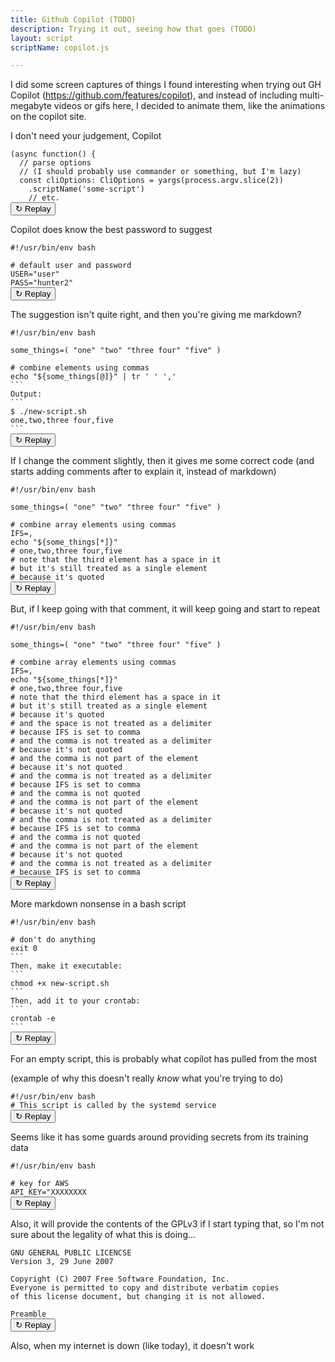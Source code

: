 ```yaml
---
title: Github Copilot (TODO)
description: Trying it out, seeing how that goes (TODO)
layout: script
scriptName: copilot.js

---
```


I did some screen captures of things I found interesting when trying out GH Copilot (https://github.com/features/copilot), and instead of including multi-megabyte videos or gifs here, I decided to animate them, like the animations on the copilot site.


I don't need your judgement, Copilot

<pre class="language-js"><code class="language-js"><span class="token punctuation">(</span><span class="token keyword">async</span> <span class="token keyword">function</span><span class="token punctuation">(</span><span class="token punctuation">)</span> <span class="token punctuation">{</span>
  <span class="token comment">// parse options</span>
  <span class="token comment"><span class="js-type hidden">// (I should </span><span class="js-type copilot-suggest hidden">probably use commander or something, but I'm lazy)</span></span>
  <span class="token keyword">const</span> <span class="token literal-property property">cliOptions</span><span class="token operator">:</span> CliOptions <span class="token operator">=</span> <span class="token function">yargs</span><span class="token punctuation">(</span>process<span class="token punctuation">.</span>argv<span class="token punctuation">.</span><span class="token function">slice</span><span class="token punctuation">(</span><span class="token number">2</span><span class="token punctuation">)</span><span class="token punctuation">)</span>
    <span class="token punctuation">.</span><span class="token function">scriptName</span><span class="token punctuation">(</span><span class="token string">'some-script'</span><span class="token punctuation">)</span>
    <span class="token comment">// etc.</span>
<button class="hidden">&#8635; Replay</button></code></pre>


Copilot does know the best password to suggest

<pre class="language-bash"><code class="language-bash"><span class="token shebang important">#!/usr/bin/env bash</span>

<span class="token comment js-type hidden"># default user and password</span>
<span class="token assign-left variable js-type hidden">USER</span><span class="token operator js-type hidden">=</span><span class="token string js-type hidden">"user"</span>
<span class="token assign-left variable js-type hidden">PASS</span><span class="token operator js-type hidden">=</span><span class="token string js-type hidden">"h</span><span class="js-type copilot-suggest hidden">unter2"</span>
<button class="hidden">&#8635; Replay</button></code></pre>


The suggestion isn't quite right, and then you're giving me markdown?

<pre class="language-bash"><code class="language-bash"><span class="token shebang important">#!/usr/bin/env bash</span>

<span class="token assign-left variable">some_things</span><span class="token operator">=</span><span class="token punctuation">(</span> <span class="token string">"one"</span> <span class="token string">"two"</span> <span class="token string">"three four"</span> <span class="token string">"five"</span> <span class="token punctuation">)</span>

<span class="token comment js-type hidden"># combine elements using commas</span>
<span class="js-type hidden"></span><span class="js-type copilot-suggest copilot-accept hidden"><span class="token builtin class-name">echo</span> <span class="token string">"<span class="token variable">${some_things<span class="token punctuation">[</span>@<span class="token punctuation">]</span>}</span>"</span> <span class="token operator">|</span> <span class="token function">tr</span> <span class="token string">' '</span> <span class="token string">','</span></span>
<span class="js-type hidden"></span><span class="js-type copilot-suggest copilot-accept hidden">```</span>
<span class="js-type hidden"></span><span class="js-type copilot-suggest copilot-accept hidden">Output:
```</span>
<span class="js-type hidden"></span><span class="js-type copilot-suggest copilot-accept hidden">$ ./new-script.sh</span>
<span class="js-type hidden"></span><span class="js-type copilot-suggest copilot-accept hidden">one,two,three four,five
```</span>
<button class="hidden">&#8635; Replay</button></code></pre>


If I change the comment slightly, then it gives me some correct code (and starts adding comments after to explain it, instead of markdown)

<pre class="language-bash"><code class="language-bash"><span class="token shebang important">#!/usr/bin/env bash</span>

<span class="token assign-left variable">some_things</span><span class="token operator">=</span><span class="token punctuation">(</span> <span class="token string">"one"</span> <span class="token string">"two"</span> <span class="token string">"three four"</span> <span class="token string">"five"</span> <span class="token punctuation">)</span>

<span class="token comment js-type hidden"># combine array elements using commas</span>
<span class="js-type hidden"></span><span class="js-type copilot-suggest copilot-accept hidden"><span class="token assign-left variable"><span class="token environment constant">IFS</span></span><span class="token operator">=</span>,</span>
<span class="js-type hidden"></span><span class="js-type copilot-suggest copilot-accept hidden"><span class="token builtin class-name">echo</span> <span class="token string">"<span class="token variable">${some_things<span class="token punctuation">[</span>*<span class="token punctuation">]</span>}</span>"</span></span>
<span class="js-type hidden"></span><span class="token comment js-type copilot-suggest copilot-accept hidden"># one,two,three four,five</span>
<span class="token comment"><span class="js-type hidden"># </span><span class="js-type copilot-suggest copilot-accept hidden">note that the third element has a space in it</span>
<span class="token comment"><span class="js-type hidden"># </span><span class="js-type copilot-suggest copilot-accept hidden">but it's still treated as a single element</span>
<span class="token comment"><span class="js-type hidden"># </span><span class="js-type copilot-suggest copilot-accept hidden">because it's quoted</span>
<button class="hidden">&#8635; Replay</button></code></pre>


But, if I keep going with that comment, it will keep going and start to repeat

<pre class="language-bash"><code class="language-bash"><span class="token shebang important">#!/usr/bin/env bash</span>

<span class="token assign-left variable">some_things</span><span class="token operator">=</span><span class="token punctuation">(</span> <span class="token string">"one"</span> <span class="token string">"two"</span> <span class="token string">"three four"</span> <span class="token string">"five"</span> <span class="token punctuation">)</span>

<span class="token comment"># combine array elements using commas</span>
<span class="token assign-left variable"><span class="token environment constant">IFS</span></span><span class="token operator">=</span>,
<span class="token builtin class-name">echo</span> <span class="token string">"<span class="token variable">${some_things<span class="token punctuation">[</span>*<span class="token punctuation">]</span>}</span>"</span>
<span class="js-type hidden"></span><span class="token comment js-type copilot-suggest copilot-accept hidden"># one,two,three four,five</span>
<span class="token comment"><span class="js-type hidden"># </span><span class="js-type copilot-suggest copilot-accept hidden">note that the third element has a space in it</span>
<span class="token comment"><span class="js-type hidden"># </span><span class="js-type copilot-suggest copilot-accept hidden">but it's still treated as a single element</span>
<span class="token comment"><span class="js-type hidden"># </span><span class="js-type copilot-suggest copilot-accept hidden">because it's quoted</span>
<span class="token comment"><span class="js-type hidden"># </span><span class="js-type copilot-suggest copilot-accept hidden">and the space is not treated as a delimiter</span>
<span class="token comment"><span class="js-type hidden"># </span><span class="js-type copilot-suggest copilot-accept hidden">because IFS is set to comma</span>
<span class="token comment"><span class="js-type hidden"># </span><span class="js-type copilot-suggest copilot-accept hidden">and the comma is not treated as a delimiter</span>
<span class="token comment"><span class="js-type hidden"># </span><span class="js-type copilot-suggest copilot-accept hidden">because it's not quoted</span>
<span class="token comment"><span class="js-type hidden"># </span><span class="js-type copilot-suggest copilot-accept hidden">and the comma is not part of the element</span>
<span class="token comment"><span class="js-type hidden"># </span><span class="js-type copilot-suggest copilot-accept hidden">because it's not quoted</span>
<span class="token comment"><span class="js-type hidden"># </span><span class="js-type copilot-suggest copilot-accept hidden">and the comma is not treated as a delimiter</span>
<span class="token comment"><span class="js-type hidden"># </span><span class="js-type copilot-suggest copilot-accept hidden">because IFS is set to comma</span>
<span class="token comment"><span class="js-type hidden"># </span><span class="js-type copilot-suggest copilot-accept hidden">and the comma is not quoted</span>
<span class="token comment"><span class="js-type hidden"># </span><span class="js-type copilot-suggest copilot-accept hidden">and the comma is not part of the element</span>
<span class="token comment"><span class="js-type hidden"># </span><span class="js-type copilot-suggest copilot-accept hidden">because it's not quoted</span>
<span class="token comment"><span class="js-type hidden"># </span><span class="js-type copilot-suggest copilot-accept hidden">and the comma is not treated as a delimiter</span>
<span class="token comment"><span class="js-type hidden"># </span><span class="js-type copilot-suggest copilot-accept hidden">because IFS is set to comma</span>
<span class="token comment"><span class="js-type hidden"># </span><span class="js-type copilot-suggest copilot-accept hidden">and the comma is not quoted</span>
<span class="token comment"><span class="js-type hidden"># </span><span class="js-type copilot-suggest copilot-accept hidden">and the comma is not part of the element</span>
<span class="token comment"><span class="js-type hidden"># </span><span class="js-type copilot-suggest copilot-accept hidden">because it's not quoted</span>
<span class="token comment"><span class="js-type hidden"># </span><span class="js-type copilot-suggest copilot-accept hidden">and the comma is not treated as a delimiter</span>
<span class="token comment"><span class="js-type hidden"># </span><span class="js-type copilot-suggest copilot-accept hidden">because IFS is set to comma</span>
<button class="hidden">&#8635; Replay</button></code></pre>


More markdown nonsense in a bash script

<pre class="language-bash"><code class="language-bash"><span class="token shebang important">#!/usr/bin/env bash</span>

<span class="token comment js-type hidden"># don't do anything</span>
<span class="js-type hidden"></span><span class="js-type copilot-suggest copilot-accept hidden"><span class="token builtin class-name">exit</span> <span class="token number">0</span>
```
Then, make it executable:
```</span>
<span class="js-type hidden"></span><span class="js-type copilot-suggest copilot-accept hidden"><span class="token function">chmod</span> +x new-script.sh
```
Then, add it to your crontab:
```</span>
<span class="js-type hidden"></span><span class="js-type copilot-suggest copilot-accept hidden"><span class="token function">crontab</span> -e
```</span>
<button class="hidden">&#8635; Replay</button></code></pre>


For an empty script, this is probably what copilot has pulled from the most

(example of why this doesn't really _know_ what you're trying to do)

<pre class="language-bash"><code class="language-bash"><span class="token shebang important js-type hidden">#!/usr/bin/env bash</span>
<span class="token comment"><span class="js-type hidden"># </span><span class="js-type copilot-suggest hidden">This script is called by the systemd service</span></span>
<button class="hidden">&#8635; Replay</button></code></pre>


Seems like it has some guards around providing secrets from its training data

<pre class="language-bash"><code class="language-bash"><span class="token shebang important">#!/usr/bin/env bash</span>

<span class="token comment js-type hidden"># key for AWS</span>
<span class="js-type hidden"><span class="token assign-left variable">API_KEY</span><span class="token operator">=</span>"</span><span class="js-type copilot-suggest hidden">XXXXXXXX</span>
<button class="hidden">&#8635; Replay</button></code></pre>


Also, it will provide the contents of the GPLv3 if I start typing that, so I'm not sure about the legality of what this is doing...

<pre class="language-text"><code class="language-text"><span class="js-type hidden">GNU GENERAL PUBLIC LICENCSE</span>
<span class="js-type hidden"></span><span class="js-type copilot-suggest copilot-accept hidden">Version 3, 29 June 2007</span>
<span class="js-type hidden"></span>
<span class="js-type hidden"></span><span class="js-type copilot-suggest copilot-accept hidden">Copyright (C) 2007 Free Software Foundation, Inc. <http://fsf.org/></span>
<span class="js-type hidden"></span><span class="js-type copilot-suggest copilot-accept hidden">Everyone is permitted to copy and distribute verbatim copies</span>
<span class="js-type hidden"></span><span class="js-type copilot-suggest copilot-accept hidden">of this license document, but changing it is not allowed.</span>
<span class="js-type hidden"></span>
<span class="js-type hidden"></span><span class="js-type copilot-suggest hidden">Preamble</span>
<button class="hidden">&#8635; Replay</button></code></pre>


Also, when my internet is down (like today), it doesn't work
